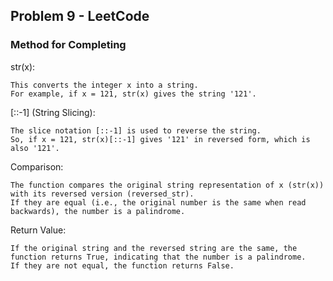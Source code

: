 ## Problem 9 - LeetCode

### Method for Completing

str(x):

    This converts the integer x into a string.
    For example, if x = 121, str(x) gives the string '121'.

[::-1] (String Slicing):

    The slice notation [::-1] is used to reverse the string.
    So, if x = 121, str(x)[::-1] gives '121' in reversed form, which is also '121'.

Comparison:

    The function compares the original string representation of x (str(x)) with its reversed version (reversed_str).
    If they are equal (i.e., the original number is the same when read backwards), the number is a palindrome.

Return Value:

    If the original string and the reversed string are the same, the function returns True, indicating that the number is a palindrome.
    If they are not equal, the function returns False.
